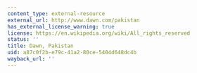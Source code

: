 ```yaml
---
content_type: external-resource
external_url: http://www.dawn.com/pakistan
has_external_license_warning: true
license: https://en.wikipedia.org/wiki/All_rights_reserved
status: ''
title: Dawn, Pakistan
uid: a87c0f2b-e79c-41a2-80ce-5404d648dc4b
wayback_url: ''
---
```

